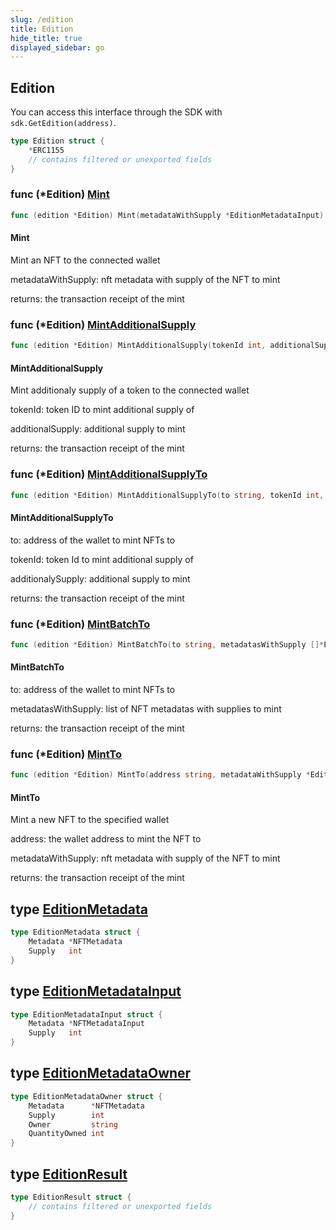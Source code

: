 ```yaml
---
slug: /edition
title: Edition
hide_title: true
displayed_sidebar: go
---
```


## Edition

You can access this interface through the SDK with `sdk.GetEdition(address)`.

```go
type Edition struct {
    *ERC1155
    // contains filtered or unexported fields
}
```

### func \(\*Edition\) [Mint](https://github.com/thirdweb-dev/go-sdk/blob/main/pkg/thirdweb/edition.go#L45)

```go
func (edition *Edition) Mint(metadataWithSupply *EditionMetadataInput) (*types.Transaction, error)
```

#### Mint

Mint an NFT to the connected wallet

metadataWithSupply: nft metadata with supply of the NFT to mint

returns: the transaction receipt of the mint

### func \(\*Edition\) [MintAdditionalSupply](https://github.com/thirdweb-dev/go-sdk/blob/main/pkg/thirdweb/edition.go#L89)

```go
func (edition *Edition) MintAdditionalSupply(tokenId int, additionalSupply int) (*types.Transaction, error)
```

#### MintAdditionalSupply

Mint additionaly supply of a token to the connected wallet

tokenId: token ID to mint additional supply of

additionalSupply: additional supply to mint

returns: the transaction receipt of the mint

### func \(\*Edition\) [MintAdditionalSupplyTo](https://github.com/thirdweb-dev/go-sdk/blob/main/pkg/thirdweb/edition.go#L103)

```go
func (edition *Edition) MintAdditionalSupplyTo(to string, tokenId int, additionalSupply int) (*types.Transaction, error)
```

#### MintAdditionalSupplyTo

to: address of the wallet to mint NFTs to

tokenId: token Id to mint additional supply of

additionalySupply: additional supply to mint

returns: the transaction receipt of the mint

### func \(\*Edition\) [MintBatchTo](https://github.com/thirdweb-dev/go-sdk/blob/main/pkg/thirdweb/edition.go#L130)

```go
func (edition *Edition) MintBatchTo(to string, metadatasWithSupply []*EditionMetadataInput) (*types.Transaction, error)
```

#### MintBatchTo

to: address of the wallet to mint NFTs to

metadatasWithSupply: list of NFT metadatas with supplies to mint

returns: the transaction receipt of the mint

### func \(\*Edition\) [MintTo](https://github.com/thirdweb-dev/go-sdk/blob/main/pkg/thirdweb/edition.go#L59)

```go
func (edition *Edition) MintTo(address string, metadataWithSupply *EditionMetadataInput) (*types.Transaction, error)
```

#### MintTo

Mint a new NFT to the specified wallet

address: the wallet address to mint the NFT to

metadataWithSupply: nft metadata with supply of the NFT to mint

returns: the transaction receipt of the mint

## type [EditionMetadata](https://github.com/thirdweb-dev/go-sdk/blob/main/pkg/thirdweb/types.go#L44-L47)

```go
type EditionMetadata struct {
    Metadata *NFTMetadata
    Supply   int
}
```

## type [EditionMetadataInput](https://github.com/thirdweb-dev/go-sdk/blob/main/pkg/thirdweb/types.go#L56-L59)

```go
type EditionMetadataInput struct {
    Metadata *NFTMetadataInput
    Supply   int
}
```

## type [EditionMetadataOwner](https://github.com/thirdweb-dev/go-sdk/blob/main/pkg/thirdweb/types.go#L49-L54)

```go
type EditionMetadataOwner struct {
    Metadata      *NFTMetadata
    Supply        int
    Owner         string
    QuantityOwned int
}
```

## type [EditionResult](https://github.com/thirdweb-dev/go-sdk/blob/main/pkg/thirdweb/erc1155.go#L21-L24)

```go
type EditionResult struct {
    // contains filtered or unexported fields
}
```
